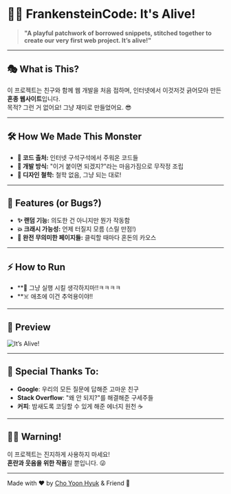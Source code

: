 
# 🧟‍♂️ FrankensteinCode: It's Alive!

> **"A playful patchwork of borrowed snippets, stitched together to create our very first web project. It’s alive!"**

---

## 🎭 What is This?
이 프로젝트는 친구와 함께 웹 개발을 처음 접하며, 인터넷에서 이것저것 긁어모아 만든 **혼종 웹사이트**입니다.  
목적? 그런 거 없어요! 그냥 재미로 만들었어요. 😎

---

## 🛠️ How We Made This Monster
- **👾 코드 출처:** 인터넷 구석구석에서 주워온 코드들
- **🧩 개발 방식:** "이거 붙이면 되겠지?"라는 마음가짐으로 무작정 조립
- **🎨 디자인 철학:** 철학 없음, 그냥 되는 대로!

---

## 🚀 Features (or Bugs?)
- **✨ 랜덤 기능:** 의도한 건 아니지만 뭔가 작동함
- **💥 크래시 가능성:** 언제 터질지 모름 (스릴 만점!)
- **🎉 완전 무의미한 페이지들:** 클릭할 때마다 혼돈의 카오스

---

## ⚡ How to Run
- **🤡 그냥 실행 시킬 생각하지마!!ㅋㅋㅋㅋ
- **☠️ 애초에 이건 추억용이야!!

---

## 📸 Preview
![It’s Alive!](https://media.giphy.com/media/3o7abldj0b3rxrZUxW/giphy.gif)

---

## 🙌 Special Thanks To:
- **Google**: 우리의 모든 질문에 답해준 고마운 친구
- **Stack Overflow**: "왜 안 되지?"를 해결해준 구세주들
- **커피**: 밤새도록 코딩할 수 있게 해준 에너지 원천 ☕

---

## 🧟‍♀️ Warning!
이 프로젝트는 진지하게 사용하지 마세요!  
**혼란과 웃음을 위한 작품**일 뿐입니다. 😜

---

Made with ❤️ by [Cho Yoon Hyuk](https://github.com/cho-yoon-hyuk) & Friend 🎉


